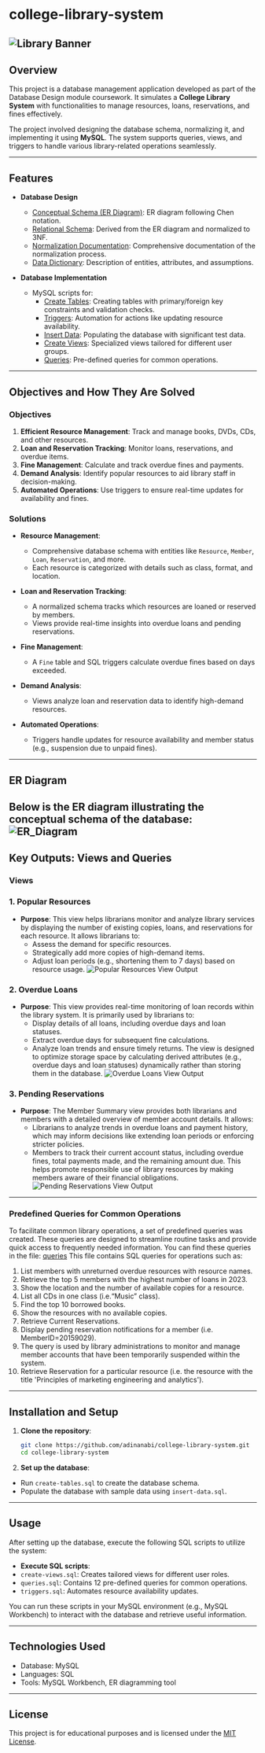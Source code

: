 # college-library-system
![Library Banner](https://images.pexels.com/photos/2041540/pexels-photo-2041540.jpeg?auto=compress&cs=tinysrgb&w=1260&h=750&dpr=2)  
---
## Overview

This project is a database management application developed as part of the Database Design module coursework. It simulates a **College Library System** with functionalities to manage resources, loans, reservations, and fines effectively.

The project involved designing the database schema, normalizing it, and implementing it using **MySQL**. The system supports queries, views, and triggers to handle various library-related operations seamlessly.

---
## Features

- **Database Design**
  - [Conceptual Schema (ER Diagram)](./database-design/er-diagram.png): ER diagram following Chen notation.
  - [Relational Schema](./database-design/relational-schema.pdf): Derived from the ER diagram and normalized to 3NF.
  - [Normalization Documentation](./database-design/normalisation.pdf): Comprehensive documentation of the normalization process.
  - [Data Dictionary](./database-design/data-dictionary.pdf): Description of entities, attributes, and assumptions.

- **Database Implementation**
  - MySQL scripts for:
    - [Create Tables](./sql-scripts/create-tables.sql): Creating tables with primary/foreign key constraints and validation checks.
    - [Triggers](./sql-scripts/triggers.sql): Automation for actions like updating resource availability.
    - [Insert Data](./sql-scripts/insert-data.sql): Populating the database with significant test data.
    - [Create Views](./sql-scripts/create-views.sql): Specialized views tailored for different user groups.
    - [Queries](./sql-scripts/queries.sql): Pre-defined queries for common operations.

---
## Objectives and How They Are Solved

### Objectives
1. **Efficient Resource Management**: Track and manage books, DVDs, CDs, and other resources.
2. **Loan and Reservation Tracking**: Monitor loans, reservations, and overdue items.
3. **Fine Management**: Calculate and track overdue fines and payments.
4. **Demand Analysis**: Identify popular resources to aid library staff in decision-making.
5. **Automated Operations**: Use triggers to ensure real-time updates for availability and fines.

### Solutions
- **Resource Management**:
  - Comprehensive database schema with entities like `Resource`, `Member`, `Loan`, `Reservation`, and more.
  - Each resource is categorized with details such as class, format, and location.

- **Loan and Reservation Tracking**:
  - A normalized schema tracks which resources are loaned or reserved by members.
  - Views provide real-time insights into overdue loans and pending reservations.

- **Fine Management**:
  - A `Fine` table and SQL triggers calculate overdue fines based on days exceeded.

- **Demand Analysis**:
  - Views analyze loan and reservation data to identify high-demand resources.

- **Automated Operations**:
  - Triggers handle updates for resource availability and member status (e.g., suspension due to unpaid fines).

---
## ER Diagram

Below is the ER diagram illustrating the conceptual schema of the database:
![ER_Diagram](./database-design/ER_diagram.png)
---
## Key Outputs: Views and Queries

### Views

### 1. **Popular Resources**
- **Purpose**: This view helps librarians monitor and analyze library services by displaying the number of existing copies, loans, and reservations for each resource. It allows librarians to:
  - Assess the demand for specific resources.
  - Strategically add more copies of high-demand items.
  - Adjust loan periods (e.g., shortening them to 7 days) based on resource usage.
![Popular Resources View Output](./sql-scripts/images/view1.png)

### 2. **Overdue Loans**
- **Purpose**: This view provides real-time monitoring of loan records within the library system. It is primarily used by librarians to:
  - Display details of all loans, including overdue days and loan statuses.
  - Extract overdue days for subsequent fine calculations.
  - Analyze loan trends and ensure timely returns. The view is designed to optimize storage space by calculating derived attributes (e.g., overdue days and loan statuses) dynamically rather than storing them in the database.
![Overdue Loans View Output](./sql-scripts/images/view2.png)

### 3. **Pending Reservations**
- **Purpose**: The Member Summary view provides both librarians and members with a detailed overview of member account details. It allows:
  - Librarians to analyze trends in overdue loans and payment history, which may inform decisions like extending loan periods or enforcing stricter policies.
  - Members to track their current account status, including overdue fines, total payments made, and the remaining amount due. This helps promote responsible use of library resources by making members aware of their financial obligations.
![Pending Reservations View Output](./sql-scripts/images/view3.png)
---

### Predefined Queries for Common Operations
To facilitate common library operations, a set of predefined queries was created. These queries are designed to streamline routine tasks and provide quick access to frequently needed information. You can find these queries in the file:
[queries](./sql-scripts/queries.sql)
This file contains SQL queries for operations such as:
1. List members with unreturned overdue resources with resource names.
2. Retrieve the top 5 members with the highest number of loans in 2023.
3. Show the location and the number of available copies for a resource.
4. List all CDs in one class (i.e.“Music” class).
5. Find the top 10 borrowed books.
6. Show the resources with no available copies.
7. Retrieve Current Reservations.
8. Display pending reservation notifications for a member (i.e. MemberID=20159029).
9. The query is used by library administrations to monitor and manage member accounts that have been temporarily suspended within the system.
10. Retrieve Reservation for a particular resource (i.e. the resource with the title 'Principles of marketing engineering and analytics').

---
## Installation and Setup

1. **Clone the repository**:
   ```bash
   git clone https://github.com/adinanabi/college-library-system.git
   cd college-library-system
2. **Set up the database**:
  - Run `create-tables.sql` to create the database schema.
  - Populate the database with sample data using `insert-data.sql`.
---
## Usage

After setting up the database, execute the following SQL scripts to utilize the system:
- **Execute SQL scripts**:
- `create-views.sql`: Creates tailored views for different user roles.
- `queries.sql`: Contains 12 pre-defined queries for common operations.
- `triggers.sql`: Automates resource availability updates.

You can run these scripts in your MySQL environment (e.g., MySQL Workbench) to interact with the database and retrieve useful information.

---
## Technologies Used
- Database: MySQL
- Languages: SQL
- Tools: MySQL Workbench, ER diagramming tool

---
## License
This project is for educational purposes and is licensed under the [MIT License](./LICENSE).
